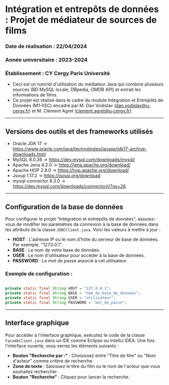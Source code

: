# Intégration et entrepôts de données : Projet de médiateur de sources de films

### Date de réalisation : 22/04/2024
### Année universitaire : 2023-2024
### Établissement : CY Cergy Paris Université

- Ceci est un tutoriel d'utilisation du médiateur Java qui combine plusieurs sources (BD MySQL locale, DBpedia, OMDB API) et extrait les informations de films.
- Ce projet est réalisé dans le cadre du module Intégration et Entrepôts de Données (M1-IISC) encadré par M. Dan Vodislav (dan.vodislav@u-cergy.fr) et M. Clément Agret (clement.agret@u-cergy.fr).

------------------------------------------------------------------------------------------------------------------------------------------------------------------------

## Versions des outils et des frameworks utilisés

- Oracle JDK 17 -> https://www.oracle.com/java/technologies/javase/jdk17-archive-downloads.html
- MySQL 8.0.36 -> https://dev.mysql.com/downloads/mysql/
- Apache Jena 4.2.0 -> https://jena.apache.org/download/
- Apache HOP 2.8.0 -> https://hop.apache.org/download/
- Jsoup 1.17.2 -> https://jsoup.org/download
- mysql-connector 8.3.0 -> https://dev.mysql.com/downloads/connector/j/?os=26

------------------------------------------------------------------------------------------------------------------------------------------------------------------------

## Configuration de la base de données

Pour configurer le projet "Intégration et entrepôts de données", assurez-vous de modifier les paramètres de connexion à la base de données dans les attributs de la classe `JDBCClient.java`. Voici les valeurs à mettre à jour :

- **HOST** : L'adresse IP ou le nom d'hôte du serveur de base de données. Par exemple, "127.0.0.1".
- **BASE** : Le nom de votre base de données.
- **USER** : Le nom d'utilisateur pour accéder à la base de données.
- **PASSWORD** : Le mot de passe associé à cet utilisateur.

### Exemple de configuration :

```java

private static final String HOST = "127.0.0.1";
private static final String BASE = "nom_de_base_de_donnees";
private static final String USER = "utilisateur";
private static final String PASSWORD = "mot_de_passe";

```

------------------------------------------------------------------------------------------------------------------------------------------------------------------------

## Interface graphique

Pour accéder à l'interface graphique, exécutez le code de la classe `FacadeClient.java` dans un IDE comme Eclipse ou IntelliJ IDEA. Une fois l'interface ouverte, vous verrez les éléments suivants :

- **Bouton "Recherche par :"** : Choisissez entre "Titre de film" ou "Nom d'acteur" comme critère de recherche.
- **Zone de texte** : Saisissez le titre du film ou le nom de l'acteur que vous souhaitez rechercher.
- **Bouton "Recherche"** : Cliquez pour lancer la recherche.
